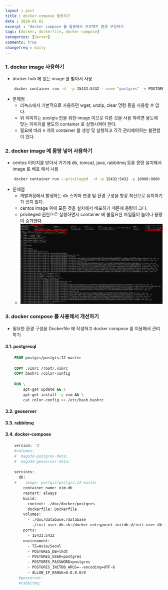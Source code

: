 ```yaml
---
layout : post
title : docker-compose 활용하기
date : 2020-01-01
excerpt : "docker compose 를 활용해서 프로젝트 환경 구성하기                     "
tags: [docker, dockerfile, docker-compose]
categories: [Server]
comments: true
changefreq : daily
---
```


### 1. docker image 사용하기 
- docker hub 에 있는 image 를 받아서 사용
~~~ cmd
    docker container run -d  -p 15432:5432 --name "postgres" -e POSTGRES_PASSWORD=postgres postgis/postgis:12-master
~~~
- 문제점 
    - 리눅스에서 기본적으로 사용하던 wget, unzip, clear 명령 등을 사용할 수 없다. 
    - 위 이미지는 postgis 만을 위한 image 이므로 다른 것을 사용 하려면 용도에 맞는 이미지를 별도의 container 로 실행시켜야 한다. 
    - 필요에 따라 n 개의 container 를 생성 및 실행하고 각각 관리해야하는 불편함이 있다. 

### 2. docker image 에 몽땅 넣어 사용하기 
- centos 이미지를 받아서 거기에 db, tomcat, java, rabbitmq 등을 몽땅 설치해서 image 로 배포 해서 사용 
~~~ cmd
    docker container run --privileged  -d -p 15432:5432 -p 18080:8080 -v "D:\data\geoserver":"/data/geoserver_data" --name "mago3d" gaia3d/mago3d /sbin/init
~~~
- 문제점 
    - 개발과정에서 발생하는 db 스키마 변경 및 환경 구성을 항상 최신으로 유지하기가 쉽지 않다. 
    - centos image 위에 모든 것을 설치해서 배포하기 때문에 용량이 크다. 
    - privileged 권한으로 실행하면서 container 에 불필요한 파일들이 늘어나 용량이 증가한다. 
    - <img src="/static/img/docker-compose-use/docker-size.png">
    
### 3. docker compose 를 사용해서 개선하기
- 필요한 환경 구성을 Dockerfile 에 작성하고 docker compose 를 이용해서 관리하기  

#### 3.1. postgresql
~~~ dockerfile
    FROM postgis/postgis:12-master
    
    COPY .vimrc /root/.vimrc
    COPY bashrc /color-config
    
    RUN \
        apt-get update && \
        apt-get install -y vim && \
        cat color-config >> /etc/bash.bashrc
~~~
#### 3.2. geoserver
#### 3.3. rabbitmq
#### 3.4. docker-compose
~~~ dockerfile
    version: '3'
    #volumes:
    #  mago3d-postgres-data:
    #  mago3d-geoserver-data:
    
    services:
      db:
    #    image: postgis/postgis:12-master
        container_name: oim-db
        restart: always
        build:
          context: ./doc/docker/postgres
          dockerfile: Dockerfile
        volumes:
          - ./doc/database:/database
          - ./init-user-db.sh:/docker-entrypoint-initdb.d/init-user-db.sh
        ports:
          - 15433:5432
        environment:
          - TZ=Asia/Seoul
          - POSTGRES_DB=lhdt
          - POSTGRES_USER=postgres
          - POSTGRES_PASSWORD=postgres
          - POSTGRES_INITDB_ARGS=--encoding=UTF-8
          - ALLOW_IP_RANGE=0.0.0.0/0
      #geoserver:
      #rabbitmq:
~~~
